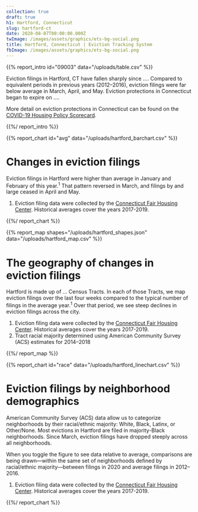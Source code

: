```yaml
---
collection: true
draft: true
h1: Hartford, Connecticut
slug: hartford-ct
date: 2020-08-07T00:00:00.000Z
twImage: /images/assets/graphics/ets-bg-social.png
title: Hartford, Connecticut | Eviction Tracking System
fbImage: /images/assets/graphics/ets-bg-social.png
---
```


{{% report_intro id="09003" data="/uploads/table.csv" %}}



Eviction filings in Hartford, CT have fallen sharply since .... Compared to equivalent periods in previous years (2012–2016), eviction filings were far below average in March, April, and May. Eviction protections in Connecticut began to expire on ....

More detail on eviction protections in Connecticut can be found on the [COVID-19 Housing Policy Scorecard](https://evictionlab.org/covid-policy-scorecard/ct/).



{{%/ report_intro %}}



{{% report_chart id="avg" data="/uploads/hartford_barchart.csv" %}}



# Changes in eviction filings

Eviction filings in Hartford were higher than average in January and February of this year.<sup>1</sup> That pattern reversed in March, and filings by and large ceased in April and May. 

1. Eviction filing data were collected by the [Connecticut Fair Housing Center](https://www.ctfairhousing.org/). Historical averages cover the years 2017-2019.




{{%/ report_chart %}}



{{% report_map shapes="/uploads/hartford_shapes.json" data="/uploads/hartford_map.csv" %}}



# The geography of changes in eviction filings

Hartford is made up of ... Census Tracts. In each of those Tracts, we map eviction filings over the last four weeks compared to the typical number of filings in the average year.<sup>1</sup> Over that period, we see steep declines in eviction filings across the city.

1. Eviction filing data were collected by the [Connecticut Fair Housing Center](https://www.ctfairhousing.org/). Historical averages cover the years 2017-2019.
2. Tract racial majority determined using American Community Survey (ACS) estimates for 2014–2018



{{%/ report_map %}}



{{% report_chart id="race" data="/uploads/hartford_linechart.csv" %}}



# Eviction filings by neighborhood demographics

American Community Survey (ACS) data allow us to categorize neighborhoods by their racial/ethnic majority: White, Black, Latinx, or Other/None. Most evictions in Hartford are filed in majority-Black neighborhoods. Since March, eviction filings have dropped steeply across all neighborhoods.

When you toggle the figure to see data relative to average, comparisons are being drawn—within the same set of neighborhoods defined by racial/ethnic majority—between filings in 2020 and average filings in 2012–2016.

1. Eviction filing data were collected by the [Connecticut Fair Housing Center](https://www.ctfairhousing.org/). Historical averages cover the years 2017-2019.




{{%/ report_chart %}}